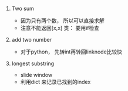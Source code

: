 1. Two sum
    * 因为只有两个数， 所以可以直接求解
    * 注意不能返回[x,x] 类： 要用if检查

2. add two number
    * 对于python， 先转int再转回linknode比较快

3. longest substring
    * slide window
    * 利用dict 来记录已找到的index